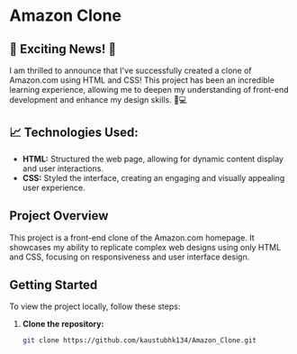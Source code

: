 # Amazon Clone

## 🚀 Exciting News! 🚀

I am thrilled to announce that I've successfully created a clone of Amazon.com using HTML and CSS! This project has been an incredible learning experience, allowing me to deepen my understanding of front-end development and enhance my design skills. 🎨💻

## 📈 Technologies Used:

- **HTML:** Structured the web page, allowing for dynamic content display and user interactions.
- **CSS:** Styled the interface, creating an engaging and visually appealing user experience.

## Project Overview

This project is a front-end clone of the Amazon.com homepage. It showcases my ability to replicate complex web designs using only HTML and CSS, focusing on responsiveness and user interface design.

## Getting Started

To view the project locally, follow these steps:

1. **Clone the repository:**
   ```bash
   git clone https://github.com/kaustubhk134/Amazon_Clone.git
